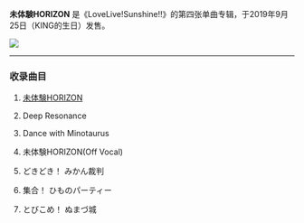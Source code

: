 **未体験HORIZON** 是《LoveLive!Sunshine!!》的第四张单曲专辑，于2019年9月25日（KING的生日）发售。

![](https://img.moegirl.org/common/thumb/2/2f/Mitaiken_horizon.jpg/375px-Mitaiken_horizon.jpg)

---

### 收录曲目

1. [未体験HORIZON](../未体験HORIZON)

2. Deep Resonance

3. Dance with Minotaurus	

4. 未体験HORIZON(Off Vocal)	
		
5. どきどき！ みかん裁判	
		
6. 集合！ ひものパーティー	
		
7. とびこめ！ ぬまづ城
